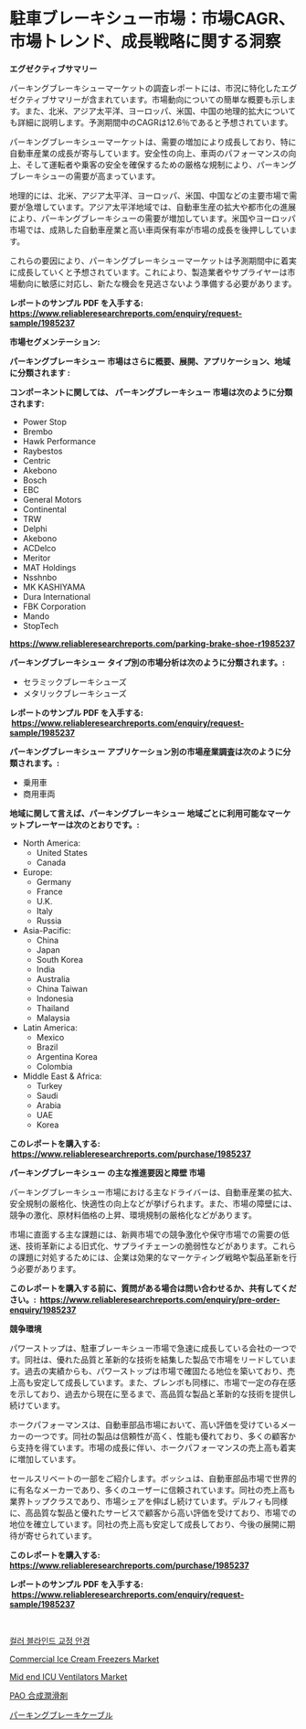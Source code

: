 <p><h1>駐車ブレーキシュー市場：市場CAGR、市場トレンド、成長戦略に関する洞察</h1></p><p><strong>エグゼクティブサマリー</strong></p>
<p><p>パーキングブレーキシューマーケットの調査レポートには、市況に特化したエグゼクティブサマリーが含まれています。市場動向についての簡単な概要も示します。また、北米、アジア太平洋、ヨーロッパ、米国、中国の地理的拡大についても詳細に説明します。予測期間中のCAGRは12.6％であると予想されています。</p><p>パーキングブレーキシューマーケットは、需要の増加により成長しており、特に自動車産業の成長が寄与しています。安全性の向上、車両のパフォーマンスの向上、そして運転者や乗客の安全を確保するための厳格な規制により、パーキングブレーキシューの需要が高まっています。</p><p>地理的には、北米、アジア太平洋、ヨーロッパ、米国、中国などの主要市場で需要が急増しています。アジア太平洋地域では、自動車生産の拡大や都市化の進展により、パーキングブレーキシューの需要が増加しています。米国やヨーロッパ市場では、成熟した自動車産業と高い車両保有率が市場の成長を後押ししています。</p><p>これらの要因により、パーキングブレーキシューマーケットは予測期間中に着実に成長していくと予想されています。これにより、製造業者やサプライヤーは市場動向に敏感に対応し、新たな機会を見逃さないよう準備する必要があります。</p></p>
<p><strong>レポートのサンプル PDF を入手する: <a href="https://www.reliableresearchreports.com/enquiry/request-sample/1985237">https://www.reliableresearchreports.com/enquiry/request-sample/1985237</a></strong></p>
<p><strong>市場セグメンテーション:</strong></p>
<p><strong> パーキングブレーキシュー 市場はさらに概要、展開、アプリケーション、地域に分類されます :</strong></p>
<p><strong>コンポーネントに関しては、 パーキングブレーキシュー 市場は次のように分類されます: &nbsp;</strong></p>
<p><ul><li>Power Stop</li><li>Brembo</li><li>Hawk Performance</li><li>Raybestos</li><li>Centric</li><li>Akebono</li><li>Bosch</li><li>EBC</li><li>General Motors</li><li>Continental</li><li>TRW</li><li>Delphi</li><li>Akebono</li><li>ACDelco</li><li>Meritor</li><li>MAT Holdings</li><li>Nsshnbo</li><li>MK KASHIYAMA</li><li>Dura International</li><li>FBK Corporation</li><li>Mando</li><li>StopTech</li></ul></p>
<p><strong><a href="https://www.reliableresearchreports.com/parking-brake-shoe-r1985237">https://www.reliableresearchreports.com/parking-brake-shoe-r1985237</a></strong></p>
<p><strong> パーキングブレーキシュー タイプ別の市場分析は次のように分類されます。:</strong></p>
<p><ul><li>セラミックブレーキシューズ</li><li>メタリックブレーキシューズ</li></ul></p>
<p><strong>レポートのサンプル PDF を入手する: &nbsp;<a href="https://www.reliableresearchreports.com/enquiry/request-sample/1985237">https://www.reliableresearchreports.com/enquiry/request-sample/1985237</a></strong></p>
<p><strong> パーキングブレーキシュー アプリケーション別の市場産業調査は次のように分類されます。:</strong></p>
<p><ul><li>乗用車</li><li>商用車両</li></ul></p>
<p><strong>地域に関して言えば、パーキングブレーキシュー 地域ごとに利用可能なマーケットプレーヤーは次のとおりです。:</strong></p>
<p><ul>
    <li>
        North America:
        <ul>
            <li>United States</li>
            <li>Canada</li>
        </ul>
    </li>
    <li>
        Europe:
        <ul>
            <li>Germany</li>
            <li>France</li>
            <li>U.K.</li>
            <li>Italy</li>
            <li>Russia</li>
        </ul>
    </li>
    <li>
        Asia-Pacific:
        <ul>
            <li>China</li>
            <li>Japan</li>
            <li>South Korea</li>
            <li>India</li>
            <li>Australia</li>
            <li>China Taiwan</li>
            <li>Indonesia</li>
            <li>Thailand</li>
            <li>Malaysia</li>
        </ul>
    </li>
    <li>
        Latin America:
        <ul>
            <li>Mexico</li>
            <li>Brazil</li>
            <li>Argentina Korea</li>
            <li>Colombia</li>
        </ul>
    </li>
    <li>
        Middle East & Africa:
        <ul>
            <li>Turkey</li>
            <li>Saudi</li>
            <li>Arabia</li>
            <li>UAE</li>
            <li>Korea</li>
        </ul>
    </li>
    </ul></p>
<p><strong>このレポートを購入する: &nbsp;<a href="https://www.reliableresearchreports.com/purchase/1985237">https://www.reliableresearchreports.com/purchase/1985237</a></strong></p>
<p><strong>パーキングブレーキシュー の主な推進要因と障壁 市場</strong></p>
<p><p>パーキングブレーキシュー市場における主なドライバーは、自動車産業の拡大、安全規制の厳格化、快適性の向上などが挙げられます。また、市場の障壁には、競争の激化、原材料価格の上昇、環境規制の厳格化などがあります。</p><p>市場に直面する主な課題には、新興市場での競争激化や保守市場での需要の低迷、技術革新による旧式化、サプライチェーンの脆弱性などがあります。これらの課題に対処するためには、企業は効果的なマーケティング戦略や製品革新を行う必要があります。</p></p>
<p><strong>このレポートを購入する前に、質問がある場合は問い合わせるか、共有してください。:&nbsp; <a href="https://www.reliableresearchreports.com/enquiry/pre-order-enquiry/1985237">https://www.reliableresearchreports.com/enquiry/pre-order-enquiry/1985237</a></strong></p>
<p><strong>競争環境</strong></p>
<p><p>パワーストップは、駐車ブレーキシュー市場で急速に成長している会社の一つです。同社は、優れた品質と革新的な技術を結集した製品で市場をリードしています。過去の実績からも、パワーストップは市場で確固たる地位を築いており、売上高も安定して成長しています。また、ブレンボも同様に、市場で一定の存在感を示しており、過去から現在に至るまで、高品質な製品と革新的な技術を提供し続けています。</p><p>ホークパフォーマンスは、自動車部品市場において、高い評価を受けているメーカーの一つです。同社の製品は信頼性が高く、性能も優れており、多くの顧客から支持を得ています。市場の成長に伴い、ホークパフォーマンスの売上高も着実に増加しています。</p><p>セールスリベートの一部をご紹介します。ボッシュは、自動車部品市場で世界的に有名なメーカーであり、多くのユーザーに信頼されています。同社の売上高も業界トップクラスであり、市場シェアを伸ばし続けています。デルフィも同様に、高品質な製品と優れたサービスで顧客から高い評価を受けており、市場での地位を確立しています。同社の売上高も安定して成長しており、今後の展開に期待が寄せられています。</p></p>
<p><strong>このレポートを購入する: &nbsp; <a href="https://www.reliableresearchreports.com/purchase/1985237">https://www.reliableresearchreports.com/purchase/1985237</a></strong></p>
<p><strong>レポートのサンプル PDF を入手する: &nbsp;<a href="https://www.reliableresearchreports.com/enquiry/request-sample/1985237">https://www.reliableresearchreports.com/enquiry/request-sample/1985237</a></strong><strong></strong></p>
<p>&nbsp;</p>
<p><p><a href="https://github.com/Penelolack456456/Market-Research-Report-List-1/blob/main/605839930341.md">컬러 블라인드 교정 안경</a></p><p><a href="https://github.com/JameTravis/Market-Research-Report-List-4/blob/main/commercial-ice-cream-freezers-market.md">Commercial Ice Cream Freezers Market</a></p><p><a href="https://simplistic-meeting-7ee.notion.site/Mid-end-ICU-Ventilators-Market-Size-Reveals-the-Best-Marketing-Channels-In-Global-Industry-09b3668fd3a641539cda70634da50c3c">Mid end ICU Ventilators Market</a></p><p><a href="https://github.com/cbigkbh02719/Market-Research-Report-List-1/blob/main/170527433070.md">PAO 合成潤滑剤</a></p><p><a href="https://github.com/ReganWisoky2023/Market-Research-Report-List-1/blob/main/741383433071.md">パーキングブレーキケーブル</a></p></p>